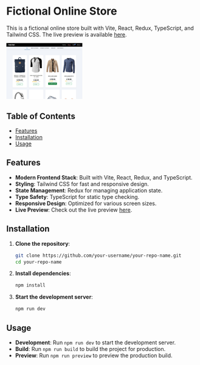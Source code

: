 # Fictional Online Store

This is a fictional online store built with Vite, React, Redux, TypeScript, and Tailwind CSS. The live preview is available [here](https://shopping-cart-ts-wine.vercel.app/).

<p>
  <a href="https://github.com/JosueDeLosSantos/shopping-cart-ts.git"><img alt="youtube home page" src="./public/shopping-cart.jpg" width="200"/></a>
</p>

## Table of Contents

-   [Features](#features)
-   [Installation](#installation)
-   [Usage](#usage)

## Features

-   **Modern Frontend Stack**: Built with Vite, React, Redux, and TypeScript.
-   **Styling**: Tailwind CSS for fast and responsive design.
-   **State Management**: Redux for managing application state.
-   **Type Safety**: TypeScript for static type checking.
-   **Responsive Design**: Optimized for various screen sizes.
-   **Live Preview**: Check out the live preview [here](https://shopping-cart-ts-wine.vercel.app/).

## Installation

1. **Clone the repository**:

    ```bash
    git clone https://github.com/your-username/your-repo-name.git
    cd your-repo-name
    ```

2. **Install dependencies**:

    ```bash
    npm install
    ```

3. **Start the development server**:
    ```bash
    npm run dev
    ```

## Usage

-   **Development**: Run `npm run dev` to start the development server.
-   **Build**: Run `npm run build` to build the project for production.
-   **Preview**: Run `npm run preview` to preview the production build.
